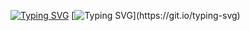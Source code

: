[![Typing SVG](https://readme-typing-svg.demolab.com?font=Fira+Code&weight=700&size=25&pause=1000&color=F72EDE&width=800&height=60&lines=Hallo+Genie.;Mein+Name+ist+Ahmed+El-Gohary;Ich+setze+meine+fantasie+auf+den+Mars.%F0%9F%9A%80+;+Der+Fingerabdruch+ist+nich+unser+weg+.%E2%9C%A8)](https://git.io/typing-svg)
[![Typing SVG](https://readme-typing-svg.demolab.com?font=Fira+Code&weight=500&pause=1000&color=F72EDE&width=700&lines=Embedded+System+Software+Engineer.;Skilled+in+AI%2C+Machine+Learning+and+Data+Science.+;Passionate+about+AI+and+Robotics.+Dedicated+to+pushing+innovation+boundaries+in+technology.)](https://git.io/typing-svg)
